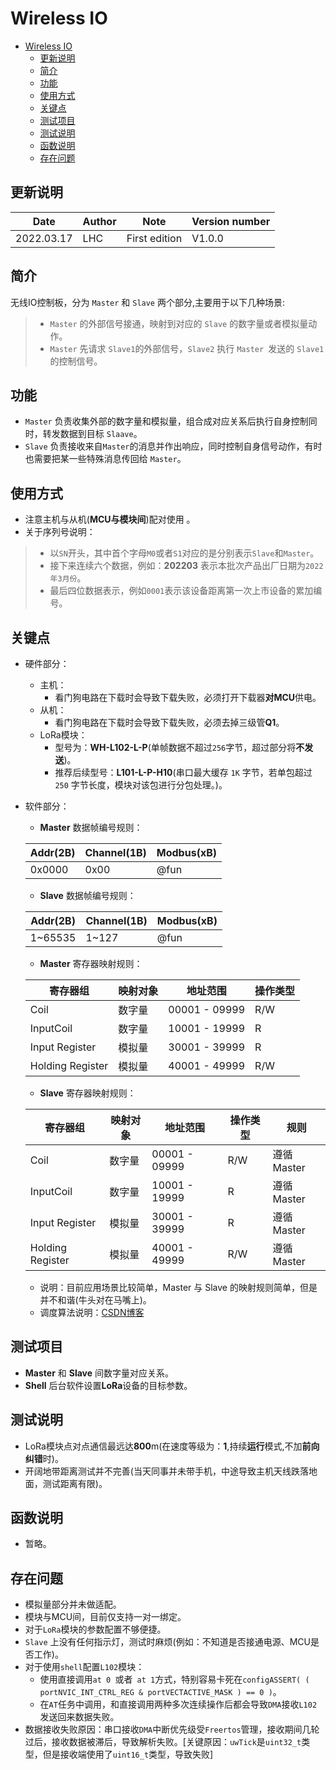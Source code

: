 # Wireless IO

- [Wireless IO](#wireless-io)
  - [更新说明](#更新说明)
  - [简介](#简介)
  - [功能](#功能)
  - [使用方式](#使用方式)
  - [关键点](#关键点)
  - [测试项目](#测试项目)
  - [测试说明](#测试说明)
  - [函数说明](#函数说明)
  - [存在问题](#存在问题)

## 更新说明

| Date       | Author | Note          | Version number |
| ---------- | ------ | ------------- | -------------- |
| 2022.03.17 | LHC    | First edition | V1.0.0         |


## 简介

无线IO控制板，分为 ``Master`` 和 ``Slave`` 两个部分,主要用于以下几种场景:
> - ``Master`` 的外部信号接通，映射到对应的 ``Slave`` 的数字量或者模拟量动作。
> - ``Master`` 先请求 ``Slave1``的外部信号，``Slave2`` 执行 ``Master ``发送的 ``Slave1``的控制信号。


## 功能

- ``Master`` 负责收集外部的数字量和模拟量，组合成对应关系后执行自身控制同时，转发数据到目标 ``Slaave``。
- ``Slave`` 负责接收来自``Master``的消息并作出响应，同时控制自身信号动作，有时也需要把某一些特殊消息传回给 ``Master``。


## 使用方式

- 注意主机与从机(**MCU与模块间**)配对使用 。
- 关于序列号说明：
> - 以``SN``开头，其中首个字母``M0``或者``S1``对应的是分别表示``Slave``和``Master``。
> - 接下来连续六个数据，例如：**202203** 表示本批次产品出厂日期为``2022年3月份``。
> - 最后四位数据表示，例如``0001``表示该设备距离第一次上市设备的累加编号。


## 关键点

- 硬件部分：
	- 主机：
      - 看门狗电路在下载时会导致下载失败，必须打开下载器**对MCU**供电。
	- 从机：
    	- 看门狗电路在下载时会导致下载失败，必须去掉三级管**Q1**。
	- LoRa模块：
    	- 型号为：**WH-L102-L-P**(单帧数据不超过``256``字节，超过部分将**不发送**)。
    	- 推荐后续型号：**L101-L-P-H10**(串口最大缓存 ``1K`` 字节，若单包超过 ``250`` 字节长度，模块对该包进行分包处理。)。


- 软件部分：
	- **Master** 数据帧编号规则：
  
    | Addr(2B) | Channel(1B) | Modbus(xB) |
    | -------- | ----------- | ---------- |
    | 0x0000   | 0x00        | @fun       |

    - **Slave** 数据帧编号规则：
  
    | Addr(2B) | Channel(1B) | Modbus(xB) |
    | -------- | ----------- | ---------- |
    | 1~65535  | 1~127       | @fun       |

    - **Master** 寄存器映射规则：
  
    | 寄存器组         | 映射对象 | 地址范围      | 操作类型 |
    | ---------------- | -------- | ------------- | -------- |
    | Coil             | 数字量   | 00001 - 09999 | R/W      |
    | InputCoil        | 数字量   | 10001 - 19999 | R        |
    | Input Register   | 模拟量   | 30001 - 39999 | R        |
    | Holding Register | 模拟量   | 40001 - 49999 | R/W      |

    - **Slave** 寄存器映射规则：
  
    | 寄存器组         | 映射对象 | 地址范围      | 操作类型 | 规则       |
    | ---------------- | -------- | ------------- | -------- | ---------- |
    | Coil             | 数字量   | 00001 - 09999 | R/W      | 遵循Master |
    | InputCoil        | 数字量   | 10001 - 19999 | R        | 遵循Master |
    | Input Register   | 模拟量   | 30001 - 39999 | R        | 遵循Master |
    | Holding Register | 模拟量   | 40001 - 49999 | R/W      | 遵循Master |

    - 说明：目前应用场景比较简单，Master 与 Slave 的映射规则简单，但是并不和谐(牛头对在马嘴上)。
    - 调度算法说明：[CSDN博客](https://blog.csdn.net/weixin_42651067/article/details/123435613)

## 测试项目

- **Master** 和 **Slave** 间数字量对应关系。
- **Shell** 后台软件设置**LoRa**设备的目标参数。

## 测试说明

- LoRa模块点对点通信最远达**800**m(在速度等级为：**1**,持续**运行**模式,不加**前向纠错**时)。
- 开阔地带距离测试并不完善(当天同事并未带手机，中途导致主机天线跌落地面，测试距离有限)。


## 函数说明

- 暂略。


## 存在问题

- 模拟量部分并未做适配。
- 模块与MCU间，目前仅支持一对一绑定。
- 对于``LoRa``模块的参数配置不够便捷。
- ``Slave`` 上没有任何指示灯，测试时麻烦(例如：不知道是否接通电源、MCU是否工作)。
- 对于使用``shell``配置``L102``模块：
  - 使用直接调用``at 0 ``或者`` at 1``方式，特别容易卡死在``configASSERT( ( portNVIC_INT_CTRL_REG & portVECTACTIVE_MASK ) == 0 )``。
  - 在``AT``任务中调用，和直接调用两种多次连续操作后都会导致``DMA``接收``L102``发送回来数据失败。
- 数据接收失败原因：串口接收``DMA``中断优先级受``Freertos``管理，接收期间几轮过后，接收数据被滞后，导致解析失败。[关键原因：``uwTick``是``uint32_t``类型，但是接收端使用了``uint16_t``类型，导致失败]